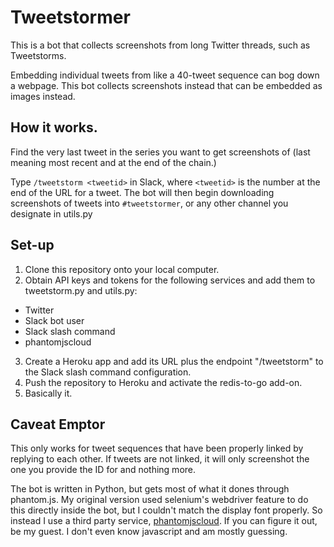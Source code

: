 # Tweetstormer

This is a bot that collects screenshots from long Twitter threads, such as Tweetstorms. 

Embedding individual tweets from like a 40-tweet sequence can bog down a webpage. This bot collects screenshots instead that can be embedded as images instead.

## How it works.

Find the very last tweet in the series you want to get screenshots of (last meaning most recent and at the end of the chain.) 

Type `/tweetstorm <tweetid>` in Slack, where `<tweetid>` is the number at the end of the URL for a tweet. The bot will then begin downloading screenshots of tweets into `#tweetstormer`, or any other channel you designate in utils.py

## Set-up

1. Clone this repository onto your local computer.
2. Obtain API keys and tokens for the following services and add them to tweetstorm.py and utils.py:
- Twitter
- Slack bot user
- Slack slash command
- phantomjscloud
3. Create a Heroku app and add its URL plus the endpoint "/tweetstorm" to the Slack slash command configuration.
4. Push the repository to Heroku and activate the redis-to-go add-on.
5. Basically it. 

## Caveat Emptor

This only works for tweet sequences that have been properly linked by replying to each other. If tweets are not linked, it will only screenshot the one you provide the ID for and nothing more.

The bot is written in Python, but gets most of what it dones through phantom.js. My original version used selenium's webdriver feature to do this directly inside the bot, but I couldn't match the display font properly. So instead I use a third party service, [phantomjscloud](https://phantomjscloud.com/). If you can figure it out, be my guest. I don't even know javascript and am mostly guessing.